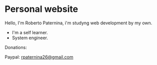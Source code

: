 # Personal website

Hello, I'm Roberto Paternina, i'm studyng web development by my own.

- I'm a self learner.
- System engineer.

Donations:

Paypal: rpaternina26@gmail.com
